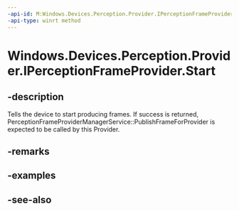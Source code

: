 ```yaml
---
-api-id: M:Windows.Devices.Perception.Provider.IPerceptionFrameProvider.Start
-api-type: winrt method
---
```


<!-- Method syntax
public void Start()
-->

# Windows.Devices.Perception.Provider.IPerceptionFrameProvider.Start

## -description
Tells the device to start producing frames. If success is returned, PerceptionFrameProviderManagerService::PublishFrameForProvider is expected to be called by this Provider.

## -remarks

## -examples

## -see-also
